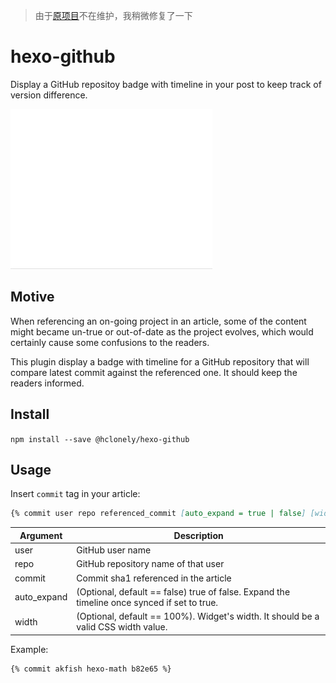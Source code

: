 > 由于[原项目](https://github.com/akfish/hexo-github)不在维护，我稍微修复了一下

# hexo-github

Display a GitHub repositoy badge with timeline in your post to keep track of version difference.

![GitHub Badge Animation](/capture.gif?raw=true)

## Motive

When referencing an on-going project in an article, some of the content might became un-true or out-of-date as the project evolves, which would certainly cause some confusions to the readers.

This plugin display a badge with timeline for a GitHub repository that will compare latest commit against the referenced one. It should keep the readers informed.

## Install

`npm install --save @hclonely/hexo-github`

## Usage

Insert `commit` tag in your article:

```markdown
{% commit user repo referenced_commit [auto_expand = true | false] [width = 100%] %}
```

Argument | Description
-------- | -----------
user     | GitHub user name
repo     | GitHub repository name of that user
commit   | Commit sha1 referenced in the article
auto_expand | (Optional, default == false) true of false. Expand the timeline once synced if set to true.
width    | (Optional, default == 100%). Widget's width. It should be a valid CSS width value.

Example:

```markdown
{% commit akfish hexo-math b82e65 %}
```
